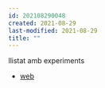 ```yaml
---
id: 202108290048
created: 2021-08-29
last-modified: 2021-08-29
title: ""
---
```

llistat amb experiments

- [web]([[202103120055]])